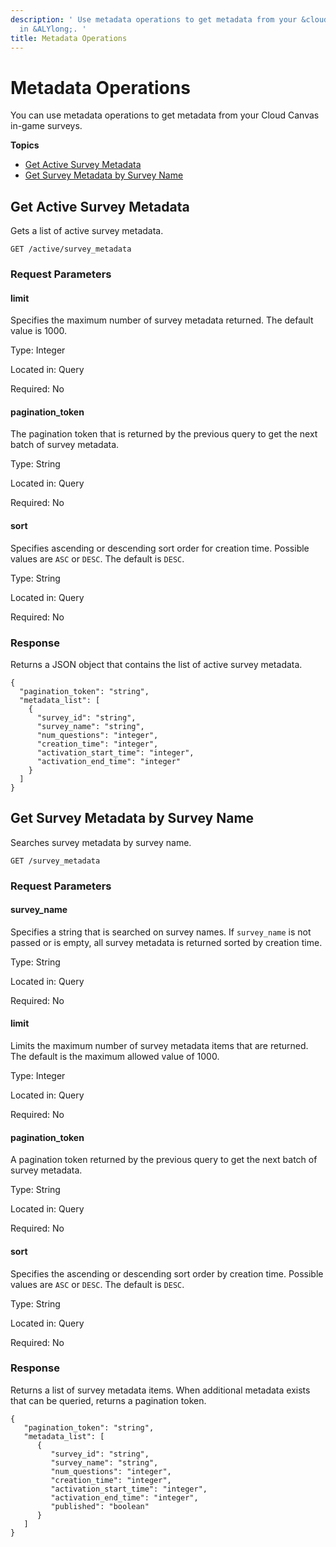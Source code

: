 ```yaml
---
description: ' Use metadata operations to get metadata from your &cloud; in-game surveys
  in &ALYlong;. '
title: Metadata Operations
---
```

# Metadata Operations<a name="cloud-canvas-cloud-gem-in-game-survey-api-metadata-operations"></a>

You can use metadata operations to get metadata from your Cloud Canvas in\-game surveys\.

**Topics**
+ [Get Active Survey Metadata](#cloud-canvas-cloud-gem-in-game-survey-api-metadata-active-get)
+ [Get Survey Metadata by Survey Name](#cloud-canvas-cloud-gem-in-game-survey-api-metadata-get-by-survey-name)

## Get Active Survey Metadata<a name="cloud-canvas-cloud-gem-in-game-survey-api-metadata-active-get"></a>

Gets a list of active survey metadata\.

```
GET /active/survey_metadata
```

### Request Parameters<a name="cloud-canvas-cloud-gem-in-game-survey-api-metadata-active-get-request-parameters"></a>

#### limit<a name="cloud-canvas-cloud-gem-in-game-survey-api-metadata-active-get-request-parameters-limit"></a>

Specifies the maximum number of survey metadata returned\. The default value is 1000\.

Type: Integer

Located in: Query

Required: No

#### pagination\_token<a name="cloud-canvas-cloud-gem-in-game-survey-api-metadata-active-get-request-parameters-pagination-token"></a>

The pagination token that is returned by the previous query to get the next batch of survey metadata\.

Type: String

Located in: Query

Required: No

#### sort<a name="cloud-canvas-cloud-gem-in-game-survey-api-metadata-active-get-request-parameters-sort"></a>

Specifies ascending or descending sort order for creation time\. Possible values are `ASC` or `DESC`\. The default is `DESC`\.

Type: String

Located in: Query

Required: No

### Response<a name="cloud-canvas-cloud-gem-in-game-survey-api-metadata-active-get-response"></a>

Returns a JSON object that contains the list of active survey metadata\.

```
{
  "pagination_token": "string",
  "metadata_list": [
    {
      "survey_id": "string",
      "survey_name": "string",
      "num_questions": "integer",
      "creation_time": "integer",
      "activation_start_time": "integer",
      "activation_end_time": "integer"
    }
  ]
}
```

## Get Survey Metadata by Survey Name<a name="cloud-canvas-cloud-gem-in-game-survey-api-metadata-get-by-survey-name"></a>

Searches survey metadata by survey name\.

```
GET /survey_metadata
```

### Request Parameters<a name="cloud-canvas-cloud-gem-in-game-survey-api-metadata-get-by-survey-name-request-parameters"></a>

#### survey\_name<a name="cloud-canvas-cloud-gem-in-game-survey-api-metadata-get-by-survey-name-request-parameters-survey-name"></a>

Specifies a string that is searched on survey names\. If `survey_name` is not passed or is empty, all survey metadata is returned sorted by creation time\.

Type: String

Located in: Query

Required: No

#### limit<a name="cloud-canvas-cloud-gem-in-game-survey-api-metadata-get-by-survey-name-request-parameters-limit"></a>

Limits the maximum number of survey metadata items that are returned\. The default is the maximum allowed value of 1000\.

Type: Integer

Located in: Query

Required: No

#### pagination\_token<a name="cloud-canvas-cloud-gem-in-game-survey-api-metadata-get-by-survey-name-request-parameters-pagination-token"></a>

A pagination token returned by the previous query to get the next batch of survey metadata\.

Type: String

Located in: Query

Required: No

#### sort<a name="cloud-canvas-cloud-gem-in-game-survey-api-metadata-get-by-survey-name-request-parameters-sort"></a>

Specifies the ascending or descending sort order by creation time\. Possible values are `ASC` or `DESC`\. The default is `DESC`\.

Type: String

Located in: Query

Required: No

### Response<a name="cloud-canvas-cloud-gem-in-game-survey-api-metadata-get-by-survey-name-response"></a>

Returns a list of survey metadata items\. When additional metadata exists that can be queried, returns a pagination token\.

```
{
   "pagination_token": "string",
   "metadata_list": [
      {
         "survey_id": "string",
         "survey_name": "string",
         "num_questions": "integer",
         "creation_time": "integer",
         "activation_start_time": "integer",
         "activation_end_time": "integer",
         "published": "boolean"
      }
   ]
}
```